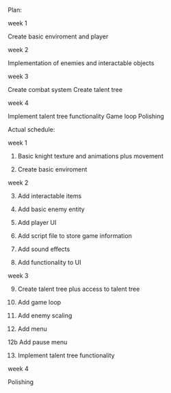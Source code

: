 Plan:

week 1

Create basic enviroment and player

week 2

Implementation of enemies and interactable objects

week 3

Create combat system
Create talent tree

week 4

Implement talent tree functionality
Game loop
Polishing


Actual schedule:

week 1

1. Basic knight texture and animations plus movement

2. Create basic enviroment


week 2

3. Add interactable items

4. Add basic enemy entity

5. Add player UI

6. Add script file to store game information

7. Add sound effects

8. Add functionality to UI


week 3

9. Create talent tree plus access to talent tree

10. Add game loop

11. Add enemy scaling

12. Add menu

12b Add pause menu

13. Implement talent tree functionality

week 4

Polishing
